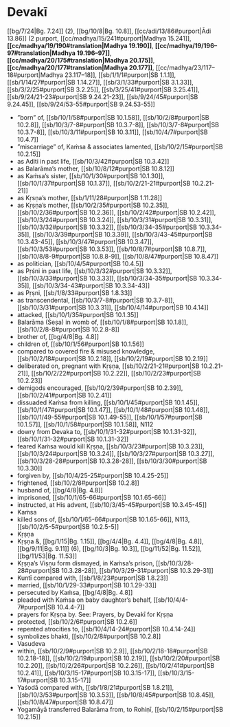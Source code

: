 # Devakī

[[bg/7/24|Bg. 7.24]] (2), [[bg/10/8|Bg. 10.8]], [[cc/adi/13/86#purport|Ādi 13.86]] (2 purport, [[cc/madhya/15/241#purport|Madhya 15.241]], **[[cc/madhya/19/190#translation|Madhya 19.190]]**, **[[cc/madhya/19/196–97#translation|Madhya 19.196–97]]**, **[[cc/madhya/20/175#translation|Madhya 20.175]]**, **[[cc/madhya/20/177#translation|Madhya 20.177]]**, [[cc/madhya/23/117–18#purport|Madhya 23.117–18]], [[sb/1/1/1#purport|SB 1.1.1]], [[sb/1/14/27#purport|SB 1.14.27]], [[sb/3/1/33#purport|SB 3.1.33]], [[sb/3/2/25#purport|SB 3.2.25]], [[sb/3/25/41#purport|SB 3.25.41]], [[sb/9/24/21-23#purport|SB 9.24.21-23]], [[sb/9/24/45#purport|SB 9.24.45]], [[sb/9/24/53-55#purport|SB 9.24.53-55]]

* ”born” of, [[sb/10/1/58#purport|SB 10.1.58]], [[sb/10/2/8#purport|SB 10.2.8]], [[sb/10/3/7-8#purport|SB 10.3.7-8]], [[sb/10/3/7-8#purport|SB 10.3.7-8]], [[sb/10/3/11#purport|SB 10.3.11]], [[sb/10/4/7#purport|SB 10.4.7]]
* ”miscarriage” of, Kaṁsa & associates lamented, [[sb/10/2/15#purport|SB 10.2.15]]
* as Aditi in past life, [[sb/10/3/42#purport|SB 10.3.42]]
* as Balarāma’s mother, [[sb/10/8/12#purport|SB 10.8.12]]
* as Kaṁsa’s sister, [[sb/10/1/30#purport|SB 10.1.30]], [[sb/10/1/37#purport|SB 10.1.37]], [[sb/10/2/21-21#purport|SB 10.2.21-21]]
* as Kṛsṇa’s mother, [[sb/1/11/28#purport|SB 1.11.28]]
* as Kṛṣṇa’s mother, [[sb/10/2/35#purport|SB 10.2.35]], [[sb/10/2/36#purport|SB 10.2.36]], [[sb/10/2/42#purport|SB 10.2.42]], [[sb/10/3/24#purport|SB 10.3.24]], [[sb/10/3/31#purport|SB 10.3.31]], [[sb/10/3/32#purport|SB 10.3.32]], [[sb/10/3/34-35#purport|SB 10.3.34-35]], [[sb/10/3/39#purport|SB 10.3.39]], [[sb/10/3/43-45#purport|SB 10.3.43-45]], [[sb/10/3/47#purport|SB 10.3.47]], [[sb/10/3/53#purport|SB 10.3.53]], [[sb/10/8/7#purport|SB 10.8.7]], [[sb/10/8/8-9#purport|SB 10.8.8-9]], [[sb/10/8/47#purport|SB 10.8.47]]
* as politician, [[sb/10/4/5#purport|SB 10.4.5]]
* as Pṛśni in past life, [[sb/10/3/32#purport|SB 10.3.32]], [[sb/10/3/33#purport|SB 10.3.33]], [[sb/10/3/34-35#purport|SB 10.3.34-35]], [[sb/10/3/34-43#purport|SB 10.3.34-43]]
* as Pṛṣni, [[sb/1/8/33#purport|SB 1.8.33]]
* as transcendental, [[sb/10/3/7-8#purport|SB 10.3.7-8]], [[sb/10/3/31#purport|SB 10.3.31]], [[sb/10/4/14#purport|SB 10.4.14]]
* attacked, [[sb/10/1/35#purport|SB 10.1.35]]
* Balarāma (Śeṣa) in womb of, [[sb/10/1/8#purport|SB 10.1.8]], [[sb/10/2/8-8#purport|SB 10.2.8-8]]
* brother of, [[bg/4/8|Bg. 4.8]]
* children of, [[sb/10/1/56#purport|SB 10.1.56]]
* compared to covered fire & misused knowledge, [[sb/10/2/18#purport|SB 10.2.18]], [[sb/10/2/19#purport|SB 10.2.19]]
* deliberated on, pregnant with Kṛṣṇa, [[sb/10/2/21-21#purport|SB 10.2.21-21]], [[sb/10/2/22#purport|SB 10.2.22]], [[sb/10/2/23#purport|SB 10.2.23]]
* demigods encouraged, [[sb/10/2/39#purport|SB 10.2.39]], [[sb/10/2/41#purport|SB 10.2.41]]
* dissuaded Kaṁsa from killing, [[sb/10/1/45#purport|SB 10.1.45]], [[sb/10/1/47#purport|SB 10.1.47]], [[sb/10/1/48#purport|SB 10.1.48]], [[sb/10/1/49-55#purport|SB 10.1.49-55]], [[sb/10/1/57#purport|SB 10.1.57]], [[sb/10/1/58#purport|SB 10.1.58]], N112
* dowry from Devaka to, [[sb/10/1/31-32#purport|SB 10.1.31-32]], [[sb/10/1/31-32#purport|SB 10.1.31-32]]
* feared Kaṁsa would kill Kṛṣṇa, [[sb/10/3/23#purport|SB 10.3.23]], [[sb/10/3/24#purport|SB 10.3.24]], [[sb/10/3/27#purport|SB 10.3.27]], [[sb/10/3/28-28#purport|SB 10.3.28-28]], [[sb/10/3/30#purport|SB 10.3.30]]
* forgiven by, [[sb/10/4/25-25#purport|SB 10.4.25-25]]
* frightened, [[sb/10/2/8#purport|SB 10.2.8]]
* husband of, [[bg/4/8|Bg. 4.8]]
* imprisoned, [[sb/10/1/65-66#purport|SB 10.1.65-66]]
* instructed, at His advent, [[sb/10/3/45-45#purport|SB 10.3.45-45]]
* Kaṁsa
* killed sons of, [[sb/10/1/65-66#purport|SB 10.1.65-66]], N113, [[sb/10/2/5-5#purport|SB 10.2.5-5]]
* Kṛṣṇa
* Kṛṣṇa &, [[bg/1/15|Bg. 1.15]], [[bg/4/4|Bg. 4.4]], [[bg/4/8|Bg. 4.8]], [[bg/9/11|Bg. 9.11]] (6), [[bg/10/3|Bg. 10.3]], [[bg/11/52|Bg. 11.52]], [[bg/11/53|Bg. 11.53]]
* Kṛṣṇa’s Viṣṇu form dismayed, in Kaṁsa’s prison, [[sb/10/3/28-28#purport|SB 10.3.28-28]], [[sb/10/3/29-31#purport|SB 10.3.29-31]]
* Kuntī compared with, [[sb/1/8/23#purport|SB 1.8.23]]
* married, [[sb/10/1/29-33#purport|SB 10.1.29-33]]
* persecuted by Kaṁsa, [[bg/4/8|Bg. 4.8]]
* pleaded with Kaṁsa on baby daughter’s behalf, [[sb/10/4/4-7#purport|SB 10.4.4-7]]
* prayers for Kṛṣṇa by. See: Prayers, by Devakī for Kṛṣṇa
* protected, [[sb/10/2/6#purport|SB 10.2.6]]
* repented atrocities to, [[sb/10/4/14-24#purport|SB 10.4.14-24]]
* symbolizes bhakti, [[sb/10/2/8#purport|SB 10.2.8]]
* Vasudeva
* within, [[sb/10/2/9#purport|SB 10.2.9]], [[sb/10/2/18-18#purport|SB 10.2.18-18]], [[sb/10/2/19#purport|SB 10.2.19]], [[sb/10/2/20#purport|SB 10.2.20]], [[sb/10/2/26#purport|SB 10.2.26]], [[sb/10/2/41#purport|SB 10.2.41]], [[sb/10/3/15-17#purport|SB 10.3.15-17]], [[sb/10/3/15-17#purport|SB 10.3.15-17]]
* Yaśodā compared with, [[sb/1/8/21#purport|SB 1.8.21]], [[sb/10/3/53#purport|SB 10.3.53]], [[sb/10/8/45#purport|SB 10.8.45]], [[sb/10/8/47#purport|SB 10.8.47]]
* Yogamāyā transferred Balarāma from, to Rohiṇī, [[sb/10/2/15#purport|SB 10.2.15]]
